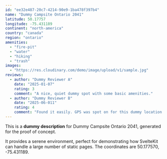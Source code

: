 ```yaml
---
id: "ee32e487-20c7-4214-90e9-1ba478f397b4"
name: "Dummy Campsite Ontario 2041"
latitude: 50.17757
longitude: -75.431189
continent: "north-america"
country: "canada"
region: "ontario"
amenities:
  - "fire-pit"
  - "water"
  - "hiking"
  - "trash"
images:
  - "https://res.cloudinary.com/demo/image/upload/v1/sample.jpg"
reviews:
  - author: "Dummy Reviewer A"
    date: "2025-01-07"
    rating: 3
    comment: "A nice, quiet dummy spot with some basic amenities."
  - author: "Dummy Reviewer B"
    date: "2025-06-011"
    rating: 4
    comment: "Found it easily. GPS was spot on for this dummy location."
---
```


This is a **dummy description** for Dummy Campsite Ontario 2041, generated for the proof of concept.

It provides a serene environment, perfect for demonstrating how SvelteKit can handle a large number of static pages. The coordinates are 50.177570, -75.431189.
